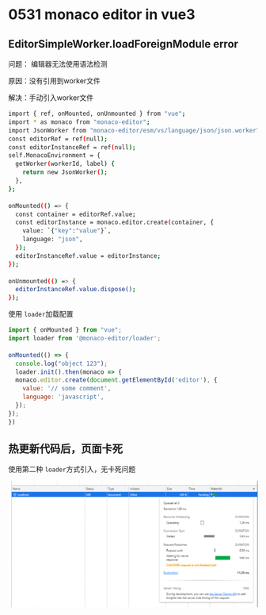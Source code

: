 # 0531 monaco editor in vue3

## **EditorSimpleWorker.loadForeignModule error**

问题： 编辑器无法使用语法检测

原因：没有引用到worker文件

解决：手动引入worker文件

```bash
import { ref, onMounted, onUnmounted } from "vue";
import * as monaco from "monaco-editor";
import JsonWorker from "monaco-editor/esm/vs/language/json/json.worker?worker";
const editorRef = ref(null);
const editorInstanceRef = ref(null);
self.MonacoEnvironment = {
  getWorker(workerId, label) {
    return new JsonWorker();
  },
};

onMounted(() => {
  const container = editorRef.value;
  const editorInstance = monaco.editor.create(container, {
    value: `{"key":"value"}`,
    language: "json",
  });
  editorInstanceRef.value = editorInstance;
});

onUnmounted(() => {
  editorInstanceRef.value.dispose();
});

```

使用 `loader`加载配置

```jsx
import { onMounted } from "vue";
import loader from '@monaco-editor/loader';

onMounted(() => {
  console.log("object 123");
  loader.init().then(monaco => {
  monaco.editor.create(document.getElementById('editor'), {
    value: '// some comment',
    language: 'javascript',
  });
});
})
```

## 热更新代码后，页面卡死

使用第二种 `loader`方式引入，无卡死问题

![Untitled](0531%20monaco%20editor%20in%20vue3%20a216471b38184759a48f81f597b78eb6/Untitled.png)